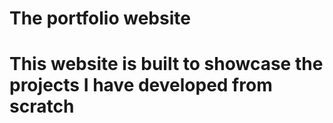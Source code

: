 # The portfolio website

# This website is built to showcase the projects I have developed from scratch